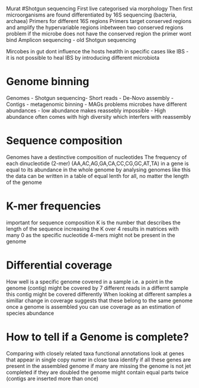 Murat
#Shotgun sequencing 
First live categorised via morphology 
Then first microorganisms are found
differentiated by 16S sequencing (bacteria, archaea)
Primers for different 16S regions
Primers target conserved regions and amplify the hypervariable regions inbetween two conserved regions
    problem if the microbe does not have the conserved region the primer wont bind
Amplicon sequencing - old
Shotgun sequencing

Mircobes in gut dont influence the hosts heatlth in specific cases like IBS - it is not possible to heal IBS by introducing different microbiota

# Genome binning
Genomes - Shotgun sequencing- Short reads - De-Novo assembly - Contigs - metagenomic binning - MAGs
    problems microbes have different abundances - low abundance makes reassebly impossible - High abundance often comes with high diversity which interfers with reassembly

# Sequence composition
Genomes have a destinctive composition of nucleotides
The frequency of each dinucleotide (2-mer) (AA,AC,AG,GA,CA,CC,CG,GC,AT,TA) in a gene is equal to its abundance in the whole genome
by analysing genomes like this the data can be written in a table of equal lenth for all, no matter the length of the genome

# K-mer frequencies
important for sequence composition 
K is the number that describes the length of the sequence
increasing the K over 4 results in matrices with many 0 as the specific nucleotide 4-mers might not be present in the genome

# Differential coverage
How well is a specific genome covered in a sample
    i.e. a point in the genome (contig) might be covered by 7 different reads
    in a differnt sample this contig might be covered differently
When looking at different samples a simillar change in coverage suggests that these belong to the same genome
once a genome is assembled you can use coverage as an estimation of species abundance

# How to tell if a Genome is complete?
Comparing with closely related taxa
functional annotations
    look at genes that appear in single copy numer in close taxa 
    identify if all these genes are present in the assembled genome
        if many are missing the genome is not jet completed
        if they are doubled the genome might contain equal parts twice (contigs are inserted more than once)

